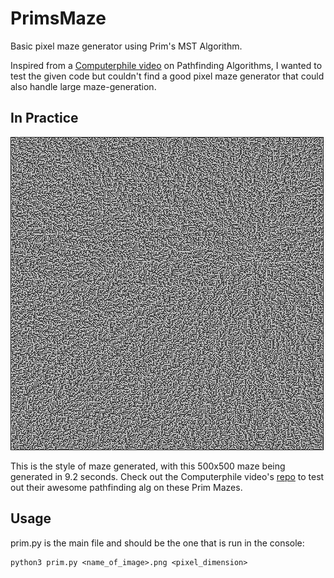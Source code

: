 # PrimsMaze
Basic pixel maze generator using Prim's MST Algorithm. 

Inspired from a [Computerphile video](https://www.youtube.com/watch?v=rop0W4QDOUI) on Pathfinding Algorithms, I wanted to test the given code but couldn't find a good pixel maze generator that could also handle large maze-generation.

## In Practice

![alt text](https://github.com/Locrian24/PrimsMaze/blob/master/PrimMaze.png "500x500 Prim Maze")

This is the style of maze generated, with this 500x500 maze being generated in 9.2 seconds. Check out the Computerphile video's [repo](https://github.com/mikepound/mazesolving) to test out their awesome pathfinding alg on these Prim Mazes.

## Usage

prim.py is the main file and should be the one that is run in the console:
```
python3 prim.py <name_of_image>.png <pixel_dimension>
```
